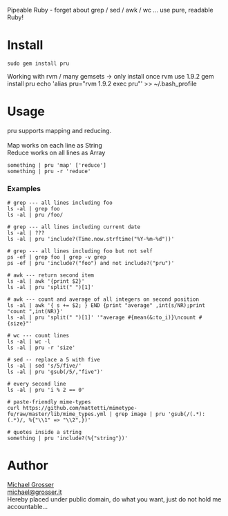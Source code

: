 Pipeable Ruby - forget about grep / sed / awk / wc ... use pure, readable Ruby!

Install
=======
    sudo gem install pru

Working with rvm / many gemsets -> only install once
    rvm use 1.9.2
    gem install pru
    echo 'alias pru="rvm 1.9.2 exec pru"' >> ~/.bash_profile

Usage
=====
pru supports mapping and reducing.<br/><br/>
Map works on each line as String<br/>
Reduce works on all lines as Array<br/>

    something | pru 'map' ['reduce']
    something | pru -r 'reduce'

### Examples

    # grep --- all lines including foo
    ls -al | grep foo
    ls -al | pru /foo/

    # grep --- all lines including current date
    ls -al | ???
    ls -al | pru 'include?(Time.now.strftime("%Y-%m-%d"))'

    # grep --- all lines including foo but not self
    ps -ef | grep foo | grep -v grep
    ps -ef | pru 'include?("foo") and not include?("pru")'

    # awk --- return second item
    ls -al | awk '{print $2}'
    ls -al | pru 'split(" ")[1]'

    # awk --- count and average of all integers on second position
    ls -al | awk '{ s += $2; } END {print "average" ,int(s/NR);print "count ",int(NR)}'
    ls -al | pru 'split(" ")[1]' '"average #{mean(&:to_i)}\ncount #{size}"'

    # wc --- count lines
    ls -al | wc -l
    ls -al | pru -r 'size'

    # sed -- replace a 5 with five
    ls -al | sed 's/5/five/'
    ls -al | pru 'gsub(/5/,"five")'

    # every second line
    ls -al | pru 'i % 2 == 0'

    # paste-friendly mime-types
    curl https://github.com/mattetti/mimetype-fu/raw/master/lib/mime_types.yml | grep image | pru 'gsub(/(.*): (.*)/, %{"\\1" => "\\2",})'

    # quotes inside a string
    something | pru 'include?(%{"string"})'

Author
======
[Michael Grosser](http://grosser.it)<br/>
michael@grosser.it<br/>
Hereby placed under public domain, do what you want, just do not hold me accountable...
